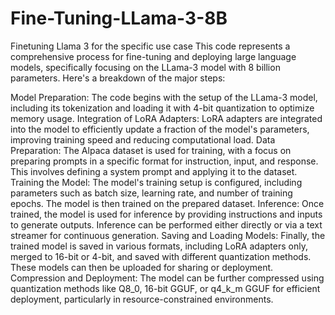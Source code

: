 # Fine-Tuning-LLama-3-8B
Finetuning Llama 3 for  the specific use case
This code represents a comprehensive process for fine-tuning and deploying large language models, specifically focusing on the LLama-3 model with 8 billion parameters. Here's a breakdown of the major steps:

Model Preparation: The code begins with the setup of the LLama-3 model, including its tokenization and loading it with 4-bit quantization to optimize memory usage.
Integration of LoRA Adapters: LoRA adapters are integrated into the model to efficiently update a fraction of the model's parameters, improving training speed and reducing computational load.
Data Preparation: The Alpaca dataset is used for training, with a focus on preparing prompts in a specific format for instruction, input, and response. This involves defining a system prompt and applying it to the dataset.
Training the Model: The model's training setup is configured, including parameters such as batch size, learning rate, and number of training epochs. The model is then trained on the prepared dataset.
Inference: Once trained, the model is used for inference by providing instructions and inputs to generate outputs. Inference can be performed either directly or via a text streamer for continuous generation.
Saving and Loading Models: Finally, the trained model is saved in various formats, including LoRA adapters only, merged to 16-bit or 4-bit, and saved with different quantization methods. These models can then be uploaded for sharing or deployment.
Compression and Deployment: The model can be further compressed using quantization methods like Q8_0, 16-bit GGUF, or q4_k_m GGUF for efficient deployment, particularly in resource-constrained environments.
